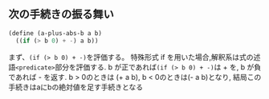 ## 次の手続きの振る舞い

```scheme
(define (a-plus-abs-b a b)
  ((if (> b 0) + -) a b))
```

まず、`(if (> b 0) + -)`を評価する。
特殊形式 if を用いた場合,解釈系は式の述語`<predicate>`部分を評価する. b が正であれば`(if (> b 0) + -)`は + を, b が負であれば - を返す.
b > 0のときは (+ a b), b < 0のときは(- a b)となり, 結局この手続きはaにbの絶対値を足す手続きとなる
